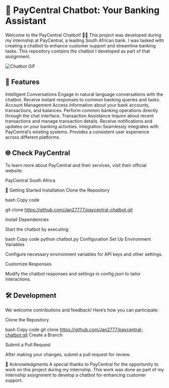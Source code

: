 <h1>🤖 PayCentral Chatbot: Your Banking Assistant</h1>

Welcome to the PayCentral Chatbot! 💬🏦 This project was developed during my internship at PayCentral, a leading South African bank. I was tasked with creating a chatbot to enhance customer support and streamline banking tasks. This repository contains the chatbot I developed as part of that assignment.

![Chatbot GIF](assets/pc-chat1.gif)

<h2>🚀 Features</h2>

Intelligent Conversations
Engage in natural language conversations with the chatbot.
Receive instant responses to common banking queries and tasks.
Account Management
Access information about your bank accounts, transactions, and balances.
Perform common banking operations directly through the chat interface.
Transaction Assistance
Inquire about recent transactions and manage transaction details.
Receive notifications and updates on your banking activities.
Integration
Seamlessly integrates with PayCentral’s existing systems.
Provides a consistent user experience across different platforms.

<h2>🌐 Check PayCentral</h2>
To learn more about PayCentral and their services, visit their official website:

PayCentral South Africa

🔧 Getting Started
Installation
Clone the Repository

bash
Copy code

git clone https://github.com/Jan27777/paycentral-chatbot.git

Install Dependencies

Start the chatbot by executing:

bash
Copy code
python chatbot.py
Configuration
Set Up Environment Variables

Configure necessary environment variables for API keys and other settings.

Customize Responses

Modify the chatbot responses and settings in config.json to tailor interactions.

<h2>🛠️ Development</h2>
We welcome contributions and feedback! Here’s how you can participate:

Clone the Repository

bash
Copy code
git clone https://github.com/Jan2777/paycentral-chatbot.git
Create a Branch

Submit a Pull Request

After making your changes, submit a pull request for review.

🤝 Acknowledgments
A special thanks to PayCentral for the opportunity to work on this project during my internship. This work was done as part of my internship assignment to develop a chatbot for enhancing customer support.
